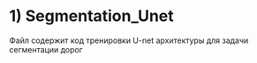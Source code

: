 # 1) Segmentation_Unet
Файл содержит код  тренировки U-net архитектуры для задачи сегментации дорог
